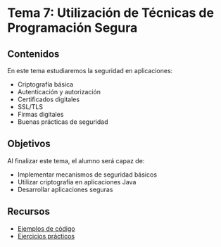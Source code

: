 # Tema 7: Utilización de Técnicas de Programación Segura

## Contenidos

En este tema estudiaremos la seguridad en aplicaciones:

- Criptografía básica
- Autenticación y autorización
- Certificados digitales
- SSL/TLS
- Firmas digitales
- Buenas prácticas de seguridad

## Objetivos

Al finalizar este tema, el alumno será capaz de:

- Implementar mecanismos de seguridad básicos
- Utilizar criptografía en aplicaciones Java
- Desarrollar aplicaciones seguras

## Recursos

- [Ejemplos de código](./ejemplos.md)
- [Ejercicios prácticos](./ejercicios.md)
